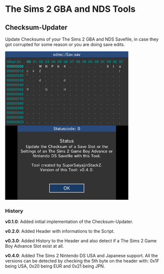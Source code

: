 # The Sims 2 GBA and NDS Tools

## Checksum-Updater
Update Checksums of your The Sims 2 GBA and NDS Savefile, in case they got corrupted for some reason or you are doing save edits.

![](https://github.com/SuperSaiyajinStackZ/Univ-Edit-Stuff/blob/main/Screenshots/Sims2-Checksum-Updater.png)

### History

**v0.1.0**: Added initial implementation of the Checksum-Updater.

**v0.2.0**: Added Header with informations to the Script.

**v0.3.0**: Added History to the Header and also detect if a The Sims 2 Game Boy Advance Slot exist at all.

**v0.4.0**: Added The Sims 2 Nintendo DS USA and Japanese support. All the versions can be detected by checking the 5th byte on the header with: 0x1F being USA, 0x20 being EUR and 0x21 being JPN.